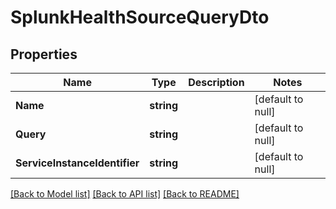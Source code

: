 # SplunkHealthSourceQueryDto

## Properties
Name | Type | Description | Notes
------------ | ------------- | ------------- | -------------
**Name** | **string** |  | [default to null]
**Query** | **string** |  | [default to null]
**ServiceInstanceIdentifier** | **string** |  | [default to null]

[[Back to Model list]](../README.md#documentation-for-models) [[Back to API list]](../README.md#documentation-for-api-endpoints) [[Back to README]](../README.md)


